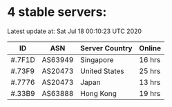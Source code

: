 # 4 stable servers:

Latest update at: Sat Jul 18 00:10:23 UTC 2020

| ID | ASN | Server Country | Online |
| -- | --- | -------------- | ------ |
| #.7F1D | AS63949 | Singapore | 16 hrs |
| #.73F9 | AS20473 | United States | 25 hrs |
| #.7776 | AS20473 | Japan | 13 hrs |
| #.33B9 | AS63888 | Hong Kong | 19 hrs |

